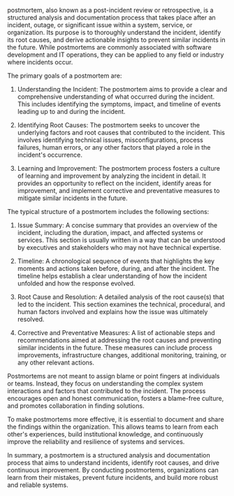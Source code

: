  postmortem, also known as a post-incident review or retrospective, is a structured analysis and documentation process that takes place after an incident, outage, or significant issue within a system, service, or organization. Its purpose is to thoroughly understand the incident, identify its root causes, and derive actionable insights to prevent similar incidents in the future. While postmortems are commonly associated with software development and IT operations, they can be applied to any field or industry where incidents occur.

The primary goals of a postmortem are:

1. Understanding the Incident: The postmortem aims to provide a clear and comprehensive understanding of what occurred during the incident. This includes identifying the symptoms, impact, and timeline of events leading up to and during the incident.

2. Identifying Root Causes: The postmortem seeks to uncover the underlying factors and root causes that contributed to the incident. This involves identifying technical issues, misconfigurations, process failures, human errors, or any other factors that played a role in the incident's occurrence.

3. Learning and Improvement: The postmortem process fosters a culture of learning and improvement by analyzing the incident in detail. It provides an opportunity to reflect on the incident, identify areas for improvement, and implement corrective and preventative measures to mitigate similar incidents in the future.

The typical structure of a postmortem includes the following sections:

1. Issue Summary: A concise summary that provides an overview of the incident, including the duration, impact, and affected systems or services. This section is usually written in a way that can be understood by executives and stakeholders who may not have technical expertise.

2. Timeline: A chronological sequence of events that highlights the key moments and actions taken before, during, and after the incident. The timeline helps establish a clear understanding of how the incident unfolded and how the response evolved.

3. Root Cause and Resolution: A detailed analysis of the root cause(s) that led to the incident. This section examines the technical, procedural, and human factors involved and explains how the issue was ultimately resolved.

4. Corrective and Preventative Measures: A list of actionable steps and recommendations aimed at addressing the root causes and preventing similar incidents in the future. These measures can include process improvements, infrastructure changes, additional monitoring, training, or any other relevant actions.

Postmortems are not meant to assign blame or point fingers at individuals or teams. Instead, they focus on understanding the complex system interactions and factors that contributed to the incident. The process encourages open and honest communication, fosters a blame-free culture, and promotes collaboration in finding solutions.

To make postmortems more effective, it is essential to document and share the findings within the organization. This allows teams to learn from each other's experiences, build institutional knowledge, and continuously improve the reliability and resilience of systems and services.

In summary, a postmortem is a structured analysis and documentation process that aims to understand incidents, identify root causes, and drive continuous improvement. By conducting postmortems, organizations can learn from their mistakes, prevent future incidents, and build more robust and reliable systems.
